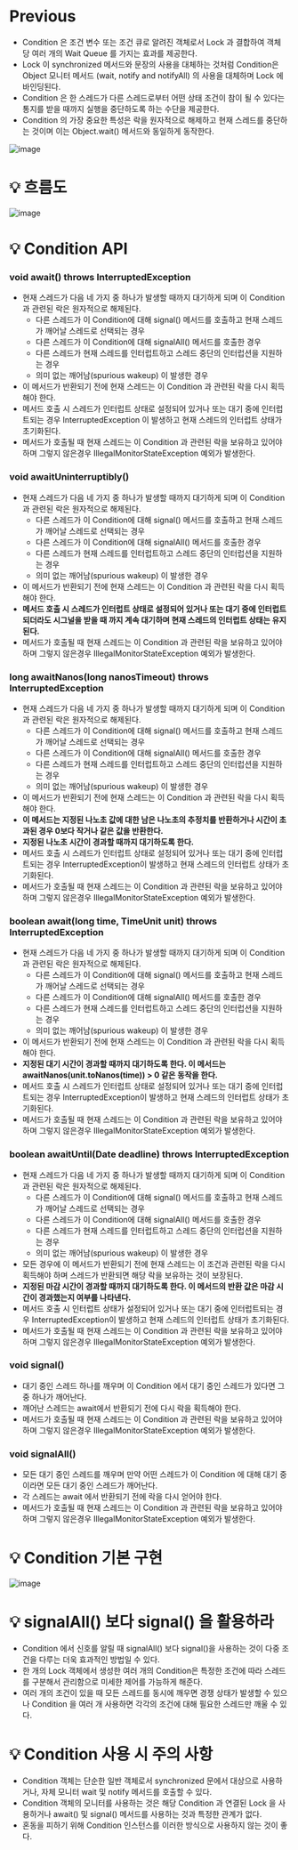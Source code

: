 # Previous

- Condition 은 조건 변수 또는 조건 큐로 알려진 객체로서 Lock 과 결합하여 객체 당 여러 개의 Wait Queue 를 가지는 효과를 제공한다.
- Lock 이 synchronized 메서드와 문장의 사용을 대체하는 것처럼 Condition은 Object 모니터 메서드 (wait, notify and notifyAll) 의 사용을 대체하며 Lock 에 바인딩된다.
- Condition 은 한 스레드가 다른 스레드로부터 어떤 상태 조건이 참이 될 수 있다는 통지를 받을 때까지 실행을 중단하도록 하는 수단을 제공한다.
- Condition 의 가장 중요한 특성은 락을 원자적으로 해제하고 현재 스레드를 중단하는 것이며 이는 Object.wait() 메서드와 동일하게 동작한다.

![image](https://github.com/shin-je-woo/TIL/assets/39439576/874bac5f-42f4-4ba8-ab1f-03ce42e7437d)

# 💡 흐름도

![image](https://github.com/shin-je-woo/TIL/assets/39439576/e3a39edf-9a16-4955-b4c7-d24c2330c469)

# 💡 Condition API

### void await() throws InterruptedException

- 현재 스레드가 다음 네 가지 중 하나가 발생할 때까지 대기하게 되며 이 Condition 과 관련된 락은 원자적으로 해제된다.
  - 다른 스레드가 이 Condition에 대해 signal() 메서드를 호출하고 현재 스레드가 깨어날 스레드로 선택되는 경우
  - 다른 스레드가 이 Condition에 대해 signalAll() 메서드를 호출한 경우
  - 다른 스레드가 현재 스레드를 인터럽트하고 스레드 중단의 인터럽션을 지원하는 경우
  - 의미 없는 깨어남(spurious wakeup) 이 발생한 경우
- 이 메서드가 반환되기 전에 현재 스레드는 이 Condition 과 관련된 락을 다시 획득해야 한다.
- 메서드 호출 시 스레드가 인터럽트 상태로 설정되어 있거나 또는 대기 중에 인터럽트되는 경우 InterruptedException 이 발생하고 현재 스레드의 인터럽트 상태가 초기화된다.
- 메서드가 호출될 때 현재 스레드는 이 Condition 과 관련된 락을 보유하고 있어야 하며 그렇지 않은경우 IllegalMonitorStateException 예외가 발생한다.

### void awaitUninterruptibly()

- 현재 스레드가 다음 네 가지 중 하나가 발생할 때까지 대기하게 되며 이 Condition과 관련된 락은 원자적으로 해제된다.
  - 다른 스레드가 이 Condition에 대해 signal() 메서드를 호출하고 현재 스레드가 깨어날 스레드로 선택되는 경우
  - 다른 스레드가 이 Condition에 대해 signalAll() 메서드를 호출한 경우
  - 다른 스레드가 현재 스레드를 인터럽트하고 스레드 중단의 인터럽션을 지원하는 경우
  - 의미 없는 깨어남(spurious wakeup) 이 발생한 경우
- 이 메서드가 반환되기 전에 현재 스레드는 이 Condition 과 관련된 락을 다시 획득해야 한다.
- **메서드 호출 시 스레드가 인터럽트 상태로 설정되어 있거나 또는 대기 중에 인터럽트 되더라도 시그널을 받을 때 까지 계속 대기하며 현재 스레드의 인터럽트 상태는 유지된다.**
- 메서드가 호출될 때 현재 스레드는 이 Condition 과 관련된 락을 보유하고 있어야 하며 그렇지 않은경우 IllegalMonitorStateException 예외가 발생한다.

### long awaitNanos(long nanosTimeout) throws InterruptedException

- 현재 스레드가 다음 네 가지 중 하나가 발생할 때까지 대기하게 되며 이 Condition 과 관련된 락은 원자적으로 해제된다.
  - 다른 스레드가 이 Condition에 대해 signal() 메서드를 호출하고 현재 스레드가 깨어날 스레드로 선택되는 경우
  - 다른 스레드가 이 Condition에 대해 signalAll() 메서드를 호출한 경우
  - 다른 스레드가 현재 스레드를 인터럽트하고 스레드 중단의 인터럽션을 지원하는 경우
  - 의미 없는 깨어남(spurious wakeup) 이 발생한 경우
- 이 메서드가 반환되기 전에 현재 스레드는 이 Condition 과 관련된 락을 다시 획득해야 한다.
- **이 메서드는 지정된 나노초 값에 대한 남은 나노초의 추정치를 반환하거나 시간이 초과된 경우 0보다 작거나 같은 값을 반환한다.**
- **지정된 나노초 시간이 경과할 때까지 대기하도록 한다.**
- 메서드 호출 시 스레드가 인터럽트 상태로 설정되어 있거나 또는 대기 중에 인터럽트되는 경우 InterruptedException이 발생하고 현재 스레드의 인터럽트 상태가 초기화된다.
- 메서드가 호출될 때 현재 스레드는 이 Condition 과 관련된 락을 보유하고 있어야 하며 그렇지 않은경우 IllegalMonitorStateException 예외가 발생한다.

### boolean await(long time, TimeUnit unit) throws InterruptedException

- 현재 스레드가 다음 네 가지 중 하나가 발생할 때까지 대기하게 되며 이 Condition 과 관련된 락은 원자적으로 해제된다.
  - 다른 스레드가 이 Condition에 대해 signal() 메서드를 호출하고 현재 스레드가 깨어날 스레드로 선택되는 경우
  - 다른 스레드가 이 Condition에 대해 signalAll() 메서드를 호출한 경우
  - 다른 스레드가 현재 스레드를 인터럽트하고 스레드 중단의 인터럽션을 지원하는 경우
  - 의미 없는 깨어남(spurious wakeup) 이 발생한 경우
- 이 메서드가 반환되기 전에 현재 스레드는 이 Condition 과 관련된 락을 다시 획득해야 한다.
- **지정된 대기 시간이 경과할 때까지 대기하도록 한다. 이 메서드는 awaitNanos(unit.toNanos(time)) > 0 같은 동작을 한다.**
- 메서드 호출 시 스레드가 인터럽트 상태로 설정되어 있거나 또는 대기 중에 인터럽트되는 경우 InterruptedException이 발생하고 현재 스레드의 인터럽트 상태가 초기화된다.
- 메서드가 호출될 때 현재 스레드는 이 Condition 과 관련된 락을 보유하고 있어야 하며 그렇지 않은경우 IllegalMonitorStateException 예외가 발생한다.

### boolean awaitUntil(Date deadline) throws InterruptedException

- 현재 스레드가 다음 네 가지 중 하나가 발생할 때까지 대기하게 되며 이 Condition 과 관련된 락은 원자적으로 해제된다.
  - 다른 스레드가 이 Condition에 대해 signal() 메서드를 호출하고 현재 스레드가 깨어날 스레드로 선택되는 경우
  - 다른 스레드가 이 Condition에 대해 signalAll() 메서드를 호출한 경우
  - 다른 스레드가 현재 스레드를 인터럽트하고 스레드 중단의 인터럽션을 지원하는 경우
  - 의미 없는 깨어남(spurious wakeup) 이 발생한 경우
- 모든 경우에 이 메서드가 반환되기 전에 현재 스레드는 이 조건과 관련된 락을 다시 획득해야 하며 스레드가 반환되면 해당 락을 보유하는 것이 보장된다.
- **지정된 마감 시간이 경과할 때까지 대기하도록 한다. 이 메서드의 반환 값은 마감 시간이 경과했는지 여부를 나타낸다.**
- 메서드 호출 시 인터럽트 상태가 설정되어 있거나 또는 대기 중에 인터럽트되는 경우 InterruptedException이 발생하고 현재 스레드의 인터럽트 상태가 초기화된다.
- 메서드가 호출될 때 현재 스레드는 이 Condition 과 관련된 락을 보유하고 있어야 하며 그렇지 않은경우 IllegalMonitorStateException 예외가 발생한다.

### void signal()

- 대기 중인 스레드 하나를 깨우며 이 Condition 에서 대기 중인 스레드가 있다면 그 중 하나가 깨어난다.
- 깨어난 스레드는 await에서 반환되기 전에 다시 락을 획득해야 한다.
- 메서드가 호출될 때 현재 스레드는 이 Condition 과 관련된 락을 보유하고 있어야 하며 그렇지 않은경우 IllegalMonitorStateException 예외가 발생한다.

### void signalAll()

- 모든 대기 중인 스레드를 깨우며 만약 어떤 스레드가 이 Condition 에 대해 대기 중이라면 모든 대기 중인 스레드가 깨어난다.
- 각 스레드는 await 에서 반환되기 전에 락을 다시 얻어야 한다.
- 메서드가 호출될 때 현재 스레드는 이 Condition 과 관련된 락을 보유하고 있어야 하며 그렇지 않은경우 IllegalMonitorStateException 예외가 발생한다.

# 💡 Condition 기본 구현

![image](https://github.com/shin-je-woo/TIL/assets/39439576/861e2065-54e0-4d30-96ad-f00c7c76d5eb)

# 💡 signalAll() 보다 signal() 을 활용하라

- Condition 에서 신호를 알릴 때 signalAll() 보다 signal()을 사용하는 것이 다중 조건을 다루는 더욱 효과적인 방법일 수 있다.
- 한 개의 Lock 객체에서 생성한 여러 개의 Condition은 특정한 조건에 따라 스레드를 구분해서 관리함으로 미세한 제어를 가능하게 해준다.
- 여러 개의 조건이 있을 때 모든 스레드를 동시에 깨우면 경쟁 상태가 발생할 수 있으나 Condition 을 여러 개 사용하면 각각의 조건에 대해 필요한 스레드만 깨울 수 있다.

# 💡 Condition 사용 시 주의 사항

- Condition 객체는 단순한 일반 객체로서 synchronized 문에서 대상으로 사용하거나, 자체 모니터 wait 및 notify 메서드를 호출할 수 있다.
- Condition 객체의 모니터를 사용하는 것은 해당 Condition 과 연결된 Lock 을 사용하거나 await() 및 signal() 메서드를 사용하는 것과 특정한 관계가 없다.
- 혼동을 피하기 위해 Condition 인스턴스를 이러한 방식으로 사용하지 않는 것이 좋다.
